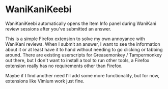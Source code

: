 # WaniKaniKeebi

WaniKaniKeebi automatically opens the Item Info panel during WaniKani review
sessions after you've submitted an answer.

This is a simple Firefox extension to solve my own annoyance with WaniKani
reviews. When I submit an answer, I want to see the information about it or at
least have it to hand without needing to go clicking or tabbing around. There
are existing userscripts for Greasemonkey / Tampermonkey out there, but I don't
want to install a tool to run other tools, a Firefox extension really has no
requirements other than Firefox.

Maybe if I find another need I'll add some more functionality, but for now,
extensions like Vimium work just fine.
